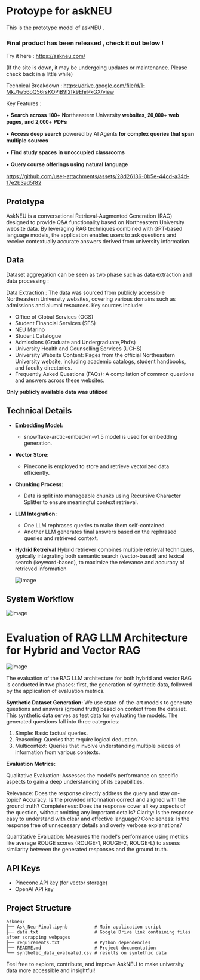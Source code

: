 # Protoype for askNEU
This is the prototype model of askNEU . 

### Final product has been released , check it out below !   

Try it here : https://askneu.com/

(If the site is down, it may be undergoing updates or maintenance. Please check back in a little while)

Technical Breakdown : https://drive.google.com/file/d/1-MkJ1w56oQ56rsKOPjB9l2fk9EhrPkGX/view

Key Features : 

• 𝐒𝐞𝐚𝐫𝐜𝐡 𝐚𝐜𝐫𝐨𝐬𝐬 𝟏𝟎𝟎+ 𝐍ortheastern University 𝐰𝐞𝐛𝐬𝐢𝐭𝐞𝐬, 𝟐𝟎,𝟎𝟎𝟎+ 𝐰𝐞𝐛 𝐩𝐚𝐠𝐞𝐬, 𝐚𝐧𝐝 𝟐,𝟎𝟎𝟎+ 𝐏𝐃𝐅𝐬


• 𝐀𝐜𝐜𝐞𝐬𝐬 𝐝𝐞𝐞𝐩 𝐬𝐞𝐚𝐫𝐜𝐡 powered by AI Agents 𝐟𝐨𝐫 𝐜𝐨𝐦𝐩𝐥𝐞𝐱 𝐪𝐮𝐞𝐫𝐢𝐞𝐬 𝐭𝐡𝐚𝐭 𝐬𝐩𝐚𝐧 𝐦𝐮𝐥𝐭𝐢𝐩𝐥𝐞 𝐬𝐨𝐮𝐫𝐜𝐞𝐬


• 𝐅𝐢𝐧𝐝 𝐬𝐭𝐮𝐝𝐲 𝐬𝐩𝐚𝐜𝐞𝐬 𝐢𝐧 𝐮𝐧𝐨𝐜𝐜𝐮𝐩𝐢𝐞𝐝 𝐜𝐥𝐚𝐬𝐬𝐫𝐨𝐨𝐦𝐬


• 𝐐𝐮𝐞𝐫𝐲 𝐜𝐨𝐮𝐫𝐬𝐞 𝐨𝐟𝐟𝐞𝐫𝐢𝐧𝐠𝐬 𝐮𝐬𝐢𝐧𝐠 𝐧𝐚𝐭𝐮𝐫𝐚𝐥 𝐥𝐚𝐧𝐠𝐮𝐚𝐠𝐞


https://github.com/user-attachments/assets/28d26136-0b5e-44cd-a34d-17e2b3ad5f82

## Prototype

AskNEU is a conversational Retrieval-Augmented Generation (RAG)  designed to provide Q&A functionality based on Northeastern University website data. By leveraging RAG techniques combined with GPT-based language models, the application enables users to ask questions and receive contextually accurate answers derived from university information.


## Data

Dataset aggregation can be seen as two phase such as data extraction and data processing :

Data Extraction : The data was sourced from publicly accessible Northeastern University websites, covering various domains such as admissions and alumni resources.
Key sources include:

* Office of Global Services (OGS)
* Student Financial Services (SFS)
* NEU Marino
* Student Catalogue
* Admissions (Graduate and Undergraduate,Phd’s)
* University Health and Counselling Services (UCHS)
* University Website Content: Pages from the official Northeastern University website, including academic catalogs, student handbooks, and faculty directories.
* Frequently Asked Questions (FAQs): A compilation of common questions and answers across these websites.

**Only publicly available data was utilized**

## Technical Details
- **Embedding Model:**
  - snowflake-arctic-embed-m-v1.5 model is used for embedding generation.

- **Vector Store:**
  - Pinecone is employed to store and retrieve vectorized data efficiently.

- **Chunking Process:**
  - Data is split into manageable chunks using Recursive Character Splitter to ensure meaningful context retrieval.

- **LLM Integration:**
  - One LLM rephrases queries to make them self-contained.
  - Another LLM generates final answers based on the rephrased queries and retrieved context.
    
- **Hydrid Retreival** Hybrid retriever combines multiple retrieval techniques, typically integrating both semantic search (vector-based) and lexical search (keyword-based), to maximize the relevance and 
  accuracy of retrieved information
  
  ![image](https://github.com/user-attachments/assets/13271e32-49cd-4911-abea-d9cddc05b2df)


## System Workflow

![image](https://github.com/user-attachments/assets/43bafedd-1797-496b-a840-c89c0401c459)

# Evaluation of RAG LLM Architecture for Hybrid and Vector RAG

![image](https://github.com/user-attachments/assets/9d001b48-2242-498f-a68d-2a3671b5b7b4)

The evaluation of the RAG LLM architecture for both hybrid and vector RAG is conducted in two phases: first, the generation of synthetic data, followed by the application of evaluation metrics.

**Synthetic Dataset Generation:**
We use state-of-the-art models to generate questions and answers (ground truth) based on context from the dataset. This synthetic data serves as test data for evaluating the models.
The generated questions fall into three categories:

1) Simple: Basic factual queries.
2) Reasoning: Queries that require logical deduction.
3) Multicontext: Queries that involve understanding multiple pieces of information from various contexts.

**Evaluation Metrics:**

Qualitative Evaluation: Assesses the model's performance on specific aspects to gain a deep understanding of its capabilities.

Relevance: Does the response directly address the query and stay on-topic?
Accuracy: Is the provided information correct and aligned with the ground truth?
Completeness: Does the response cover all key aspects of the question, without omitting any important details?
Clarity: Is the response easy to understand with clear and effective language?
Conciseness: Is the response free of unnecessary details and overly verbose explanations?

Quantitative Evaluation: Measures the model's performance using metrics like average ROUGE scores (ROUGE-1, ROUGE-2, ROUGE-L) to assess similarity between the generated responses and the ground truth.


## API Keys
- Pinecone API key (for vector storage)
- OpenAI API key  


## Project Structure
```plaintext
askneu/
├── Ask_Neu-Final.ipynb          # Main application script
├── data.txt                     # Google Drive link containing files after scrapping webpages
├── requirements.txt             # Python dependencies
├── README.md                    # Project documentation
└── synthetic_data_evaluated.csv # results on syntethic data
```

Feel free to explore, contribute, and improve AskNEU to make university data more accessible and insightful!


